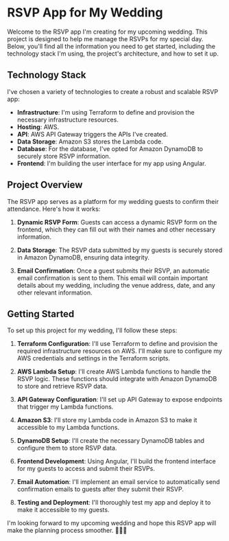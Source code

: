 # RSVP App for My Wedding

Welcome to the RSVP app I'm creating for my upcoming wedding. This project is designed to help me manage the RSVPs for my special day. Below, you'll find all the information you need to get started, including the technology stack I'm using, the project's architecture, and how to set it up.

## Technology Stack

I've chosen a variety of technologies to create a robust and scalable RSVP app:

- **Infrastructure**: I'm using Terraform to define and provision the necessary infrastructure resources.
- **Hosting**:  AWS.
- **API**: AWS API Gateway triggers the APIs I've created.
- **Data Storage**: Amazon S3 stores the Lambda code.
- **Database**: For the database, I've opted for Amazon DynamoDB to securely store RSVP information.
- **Frontend**: I'm building the user interface for my app using Angular.

## Project Overview

The RSVP app serves as a platform for my wedding guests to confirm their attendance. Here's how it works:

1. **Dynamic RSVP Form**: Guests can access a dynamic RSVP form on the frontend, which they can fill out with their names and other necessary information.

2. **Data Storage**: The RSVP data submitted by my guests is securely stored in Amazon DynamoDB, ensuring data integrity.

3. **Email Confirmation**: Once a guest submits their RSVP, an automatic email confirmation is sent to them. This email will contain important details about my wedding, including the venue address, date, and any other relevant information.

## Getting Started

To set up this project for my wedding, I'll follow these steps:

1. **Terraform Configuration**: I'll use Terraform to define and provision the required infrastructure resources on AWS. I'll make sure to configure my AWS credentials and settings in the Terraform scripts.

2. **AWS Lambda Setup**: I'll create AWS Lambda functions to handle the RSVP logic. These functions should integrate with Amazon DynamoDB to store and retrieve RSVP data.

3. **API Gateway Configuration**: I'll set up API Gateway to expose endpoints that trigger my Lambda functions.

4. **Amazon S3**: I'll store my Lambda code in Amazon S3 to make it accessible to my Lambda functions.

5. **DynamoDB Setup**: I'll create the necessary DynamoDB tables and configure them to store RSVP data.

6. **Frontend Development**: Using Angular, I'll build the frontend interface for my guests to access and submit their RSVPs.

7. **Email Automation**: I'll implement an email service to automatically send confirmation emails to guests after they submit their RSVP.

8. **Testing and Deployment**: I'll thoroughly test my app and deploy it to make it accessible to my guests.

I'm looking forward to my upcoming wedding and hope this RSVP app will make the planning process smoother. 🎉👰🤵
